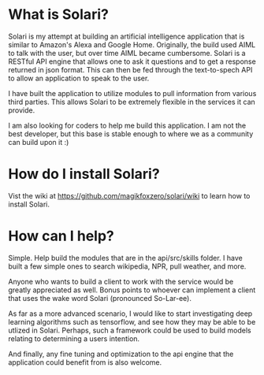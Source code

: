 # What is Solari?
Solari is my attempt at building an artificial intelligence application that is similar to Amazon's Alexa and Google Home.  Originally, the build used AIML to talk with the user, but over time AIML became cumbersome.   Solari is a RESTful API engine that allows one to ask it questions and to get a response returned in json format.  This can then be fed through the text-to-spech API to allow an application to speak to the user.

I have built the application to utilize modules to pull information from various third parties.  This allows Solari to be  extremely flexible in the services it can provide.   

I am also looking for coders to help me build this application.  I am not the best developer, but this base is stable enough to where we as a community can build upon it :)

# How do I install Solari?
Vist the wiki at https://github.com/magikfoxzero/solari/wiki to learn how to install Solari.

# How can I help?
Simple.  Help build the modules that are in the api/src/skills folder.  I have built a few simple ones to search wikipedia, NPR, pull weather, and more.

Anyone who wants to build a client to work with the service would be greatly appreciated as well.   Bonus points to whoever can implement a client that uses the wake word Solari (pronounced So-Lar-ee).

As far as a more advanced scenario, I would like to start investigating deep learning algorithms such as tensorflow, and see how they may be able to be utlized in Solari.  Perhaps, such a framework could be used to build models relating to determining a users intention.

And finally, any fine tuning and optimization to the api engine that the application could benefit from is also welcome.
